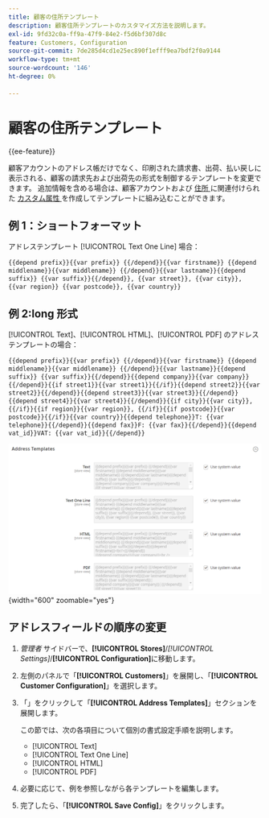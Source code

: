 ```yaml
---
title: 顧客の住所テンプレート
description: 顧客住所テンプレートのカスタマイズ方法を説明します。
exl-id: 9fd32c0a-ff9a-47f9-84e2-f5d6bf307d8c
feature: Customers, Configuration
source-git-commit: 7de285d4cd1e25ec890f1efff9ea7bdf2f0a9144
workflow-type: tm+mt
source-wordcount: '146'
ht-degree: 0%

---
```


# 顧客の住所テンプレート

{{ee-feature}}

顧客アカウントのアドレス帳だけでなく、印刷された請求書、出荷、払い戻しに表示される、顧客の請求先および出荷先の形式を制御するテンプレートを変更できます。 追加情報を含める場合は、顧客アカウントおよび [ 住所 ](attribute-properties.md) に関連付けられた [ カスタム属性 ](address-attributes.md) を作成してテンプレートに組み込むことができます。

## 例 1：ショートフォーマット

アドレステンプレート [!UICONTROL Text One Line] 場合：

```text
{{depend prefix}}{{var prefix}} {{/depend}}{{var firstname}} {{depend middlename}}{{var middlename}} {{/depend}}{{var lastname}}{{depend suffix}} {{var suffix}}{{/depend}}, {{var street}}, {{var city}}, {{var region}} {{var postcode}}, {{var country}}
```

## 例 2:long 形式

[!UICONTROL Text]、[!UICONTROL HTML]、[!UICONTROL PDF] のアドレステンプレートの場合：

```text
{{depend prefix}}{{var prefix}} {{/depend}}{{var firstname}} {{depend middlename}}{{var middlename}} {{/depend}}{{var lastname}}{{depend suffix}} {{var suffix}}{{/depend}}{{depend company}}{{var company}}{{/depend}}{{if street1}}{{var street1}}{{/if}}{{depend street2}}{{var street2}}{{/depend}}{{depend street3}}{{var street3}}{{/depend}}{{depend street4}}{{var street4}}{{/depend}}{{if city}}{{var city}},  {{/if}}{{if region}}{{var region}}, {{/if}}{{if postcode}}{{var postcode}}{{/if}}{{var country}}{{depend telephone}}T: {{var telephone}}{{/depend}}{{depend fax}}F: {{var fax}}{{/depend}}{{depend vat_id}}VAT: {{var vat_id}}{{/depend}}
```

![ 顧客の住所テンプレート ](../configuration-reference/customers/assets/customer-configuration-address-templates.png){width="600" zoomable="yes"}

## アドレスフィールドの順序の変更

1. _管理者_ サイドバーで、**[!UICONTROL Stores]**/_[!UICONTROL Settings]_/**[!UICONTROL Configuration]**&#x200B;に移動します。

1. 左側のパネルで「**[!UICONTROL Customers]**」を展開し、「**[!UICONTROL Customer Configuration]**」を選択します。

1. 「」をクリックして「**[!UICONTROL Address Templates]**」セクションを展開します。

   この節では、次の各項目について個別の書式設定手順を説明します。

   - [!UICONTROL Text]
   - [!UICONTROL Text One Line]
   - [!UICONTROL HTML]
   - [!UICONTROL PDF]

1. 必要に応じて、例を参照しながら各テンプレートを編集します。

1. 完了したら、「**[!UICONTROL Save Config]**」をクリックします。

